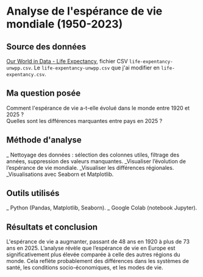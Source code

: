 # Analyse de l'espérance de vie mondiale (1950-2023)

## Source des données

[Our World in Data - Life Expectancy](https://ourworldindata.org/life-expectancy), fichier CSV `life-expentancy-unwpp.csv`.
Le `life-expentancy-unwpp.csv` que j'ai modifier en `life-expentancy.csv`.

## Ma question posée 

Comment l'espérance de vie a-t-elle évolué dans le monde entre 1920 et 2025 ?  
Quelles sont les différences marquantes entre pays en 2025 ?

## Méthode d'analyse

_ Nettoyage des données : sélection des colonnes utiles, filtrage des années, suppression des valeurs manquantes.
_Visualiser l’évolution de l’espérance de vie mondiale.
_Visualiser les différences régionales.
_Visualisations avec Seaborn et Matplotlib.

## Outils utilisés

_ Python (Pandas, Matplotlib, Seaborn).
_ Google Colab (notebook Jupyter).

## Résultats et conclusion

L'espérance de vie a augmanter, passant de 48 ans en 1920 à plus de 73 ans en 2025. L’analyse révèle que l’espérance de vie en Europe est significativement plus élevée comparée à celle des autres régions du monde. Cela reflète probablement des différences dans les systèmes de santé, les conditions socio-économiques, et les modes de vie.
